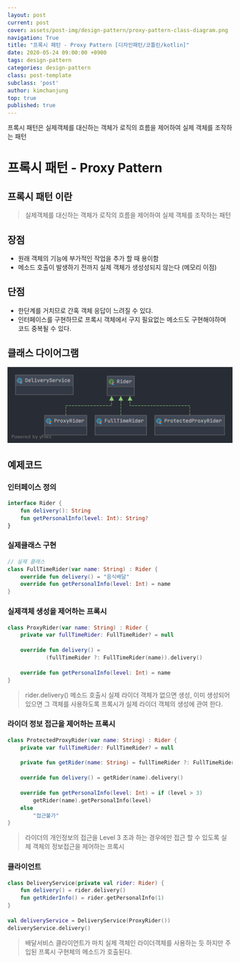 ```yaml
---
layout: post
current: post
cover: assets/post-img/design-pattern/proxy-pattern-class-diagram.png
navigation: True
title: "프록시 패턴 - Proxy Pattern [디자인패턴/코틀린/kotlin]"
date: 2020-05-24 09:00:00 +0900
tags: design-pattern
categories: design-pattern
class: post-template
subclass: 'post'
author: kimchanjung
top: true
published: true
---
```


프록시 패턴은 실제객체를 대신하는 객체가 로직의 흐름을 제어하여 실제 객체를 조작하는 패턴

# 프록시 패턴 - Proxy Pattern

## 프록시 패턴 이란
> 실제객체를 대신하는 객체가 로직의 흐름을 제어하여 실제 객체를 조작하는 패턴


## 장점
- 원래 객체의 기능에 부가적인 작업을 추가 할 때 용이함
- 메소드 호출이 발생하기 전까지 실제 객체가 생성성되지 않는다 (메모리 이점)

## 단점
- 한단계를 거치므로 간혹 객체 응답이 느려질 수 있댜.
- 인터페이스를 구현하므로 프록시 객체에서 구지 필요없는 메소드도 구현해야하며 코드 중복될 수 있다.

## 클래스 다이어그램
![class-diagram](/assets/post-img/design-pattern/proxy-pattern-class-diagram.png)

## 예제코드
### 인터페이스 정의
```kotlin
interface Rider {
    fun delivery(): String
    fun getPersonalInfo(level: Int): String?
}
```

### 실제클래스 구현 
```kotlin
// 실제 클래스 
class FullTimeRider(var name: String) : Rider {
    override fun delivery() = "음식배달"
    override fun getPersonalInfo(level: Int) = name
}
```

### 실제객체 생성을 제어하는 프록시
```kotlin
class ProxyRider(var name: String) : Rider {
    private var fullTimeRider: FullTimeRider? = null

    override fun delivery() =
            (fullTimeRider ?: FullTimeRider(name)).delivery()

    override fun getPersonalInfo(level: Int) = name
}
```
> rider.delivery() 메소드 호출시 실제 라이더 객체가 없으면 생성, 이미 생성되어 있으면 그 객체를 사용하도록 프록시가 실제 라이더 객체의 생성에 관여 한다. 

### 라이더 정보 접근을 제어하는 프록시
```kotlin
class ProtectedProxyRider(var name: String) : Rider {
    private var fullTimeRider: FullTimeRider? = null

    private fun getRider(name: String) = fullTimeRider ?: FullTimeRider(name)

    override fun delivery() = getRider(name).delivery()

    override fun getPersonalInfo(level: Int) = if (level > 3)
        getRider(name).getPersonalInfo(level)
    else
        "접근불가"
}
```
> 라이더의 개인정보의 접근을 Level 3 초과 하는 경우에만 접근 할 수 있도록 실제 객체의 정보접근을 제어하는 프록시 

### 클라이언트
```kotlin
class DeliveryService(private val rider: Rider) {
    fun delivery() = rider.delivery()
    fun getRiderInfo() = rider.getPersonalInfo(1)
}

val deliveryService = DeliveryService(ProxyRider())
deliveryService.delivery()
```
> 배달서비스 클라이언트가 마치 실제 객체인 라이더객체를 사용하는 듯 하지만 주입된 프록시 구현체의 메소드가 호출된다.